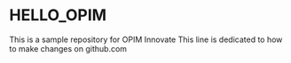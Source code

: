 # HELLO_OPIM
This is a sample repository for OPIM Innovate
This line is dedicated to how to make changes on github.com
